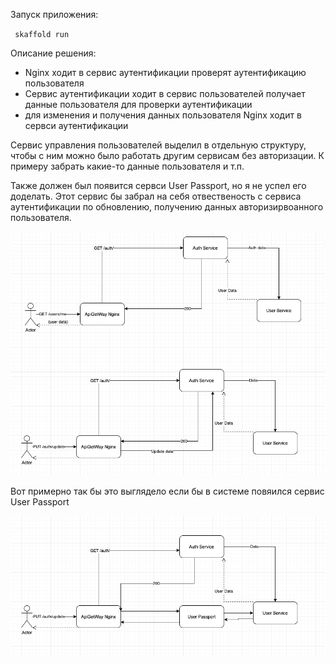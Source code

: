 Запуск приложения: 

` skaffold run`
 
 
Описание решения:

- Nginx ходит в сервис аутентификации проверят аутентификацию пользователя
- Сервис аутентификации ходит в сервис пользователей получает данные пользователя для проверки аутентификации 
- для изменения и получения данных пользователя Nginx ходит в сервси аутентификации 

Сервис управления пользователей выделил в отдельную структуру, чтобы с ним можно было работать другим сервисам без авторизации. К примеру забрать какие-то данные пользователя и т.п. 
 
Также должен был появится сервси User Passport, но я не успел его доделать. Этот сервис бы забрал на себя отвественость с сервиса аутентификации по обновлению, получению данных авторизирвоанного пользователя.  
 

![](img1.png)



Вот примерно так бы это выглядело если бы в системе повяился сервис User Passport

![](img2.png)
